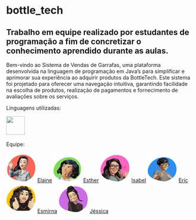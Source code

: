 # bottle_tech
Trabalho em equipe realizado por estudantes de programação a fim de concretizar o conhecimento aprendido durante as aulas.
-----------------------------------------------------------------------------------
Bem-vindo ao Sistema de Vendas de Garrafas, uma plataforma desenvolvida na linguagem de 
programação em Java’s para simplificar e aprimorar sua experiência ao adquirir produtos da 
BottleTech. Este sistema foi projetado para oferecer uma navegação intuitiva, garantindo 
facilidade na escolha de produtos, realização de pagamentos e fornecimento de avaliações 
sobre os serviços.

Linguagens utilizadas: 

<img width = "50" height = "50" src="https://cdn.jsdelivr.net/gh/devicons/devicon/icons/java/java-original.svg"/>
          

Equipe: 

<img width = "80" height = "80" src="img-elaine.png" alt="Elaine"> <a href ="#">Elaine</a><img width = "80" height = "80" src="img-esther.png" alt="Esther"> <a href ="#">Esther</a> <img width = "80" height = "80" src="img-isabel.png" alt="Isabel"> <a href ="#">Isabel</a> <img width = "80" height = "80" src="img-eric.png" alt="Eric"> <a href ="#">Eric</a> <img width = "80" height = "80" src="img-esmirna.png" alt="Esmirna"> <a href ="#">Esmirna</a> <img width = "80" height = "80" src="img-jessica.png" alt="Jéssica"> <a href ="#">Jéssica</a>
